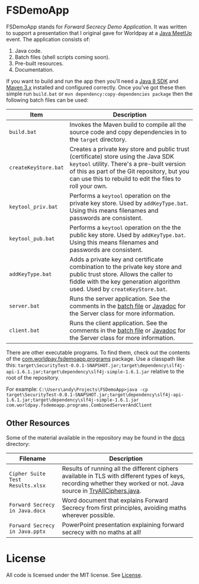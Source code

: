 # FSDemoApp
FSDemoApp stands for *Forward Secrecy Demo Application*.  It was written to support a presentation that I original gave for Worldpay at a [Java MeetUp](http://www.meetup.com/pt/Worldpay-Developers-engineers-and-testers/events/224421037/) event.
The application consists of:

 1. Java code.
 2. Batch files (shell scripts coming soon).
 3. Pre-built resources.
 4. Documentation.

If you want to build and run the app then you'll need a [Java 8 SDK](http://www.oracle.com/technetwork/java/javase/downloads/index.html) and [Maven 3.x](https://maven.apache.org/download.cgi) installed and configured correctly.
Once you've got these then simple run `build.bat` or `mvn dependency:copy-dependencies package` then the following batch files can be used:

Item     | Description
-------- | ---
`build.bat` | Invokes the Maven build to compile all the source code and copy dependencies in to the `target` directory.
`createKeyStore.bat`|Creates a private key store and public trust (certificate) store using the Java SDK `keytool` utility.  There's a pre-built version of this as part of the Git repository, but you can use this to rebuild to edit the files to roll your own.
`keytool_priv.bat`| Performs a `keytool` operation on the private key store.  Used by `addKeyType.bat`.  Using this means filenames and passwords are consistent.
`keytool_pub.bat`| Performs a `keytool` operation on the the public key store.  Used by `addKeyType.bat`.  Using this means filenames and passwords are consistent.
`addKeyType.bat`|Adds a private key and certificate combination to the private key store and public trust store.  Allows the caller to fiddle with the key generation algorithm used.  Used by `createKeyStore.bat`.
`server.bat`|Runs the server application.  See the comments in the [batch file](https://github.com/andybrodie/fsdemoapp/blob/master/server.bat) or [Javadoc](https://github.com/andybrodie/fsdemoapp/blob/master/src/main/java/com/worldpay/fsdemoapp/programs/Server.java) for the Server class for more information.
`client.bat`|Runs the client application.  See the comments in the [batch file](https://github.com/andybrodie/fsdemoapp/blob/master/client.bat) or [Javadoc](https://github.com/andybrodie/fsdemoapp/blob/master/src/main/java/com/worldpay/fsdemoapp/programs/Client.java) for the Server class for more information.
There are other executable programs.  To find them, check out the contents of the [com.worldpay.fsdemoapp.programs](https://github.com/andybrodie/fsdemoapp/tree/master/src/main/java/com/worldpay/fsdemoapp/programs) package.
Use a classpath like this: `target\SecurityTest-0.0.1-SNAPSHOT.jar;target\dependency\slf4j-api-1.6.1.jar;target\dependency\slf4j-simple-1.6.1.jar` relative to the root of the repository.

For example:
`C:\Users\andy\Projects\FSDemoApp>java -cp target\SecurityTest-0.0.1-SNAPSHOT.jar;target\dependency\slf4j-api-1.6.1.jar;target\dependency\slf4j-simple-1.6.1.jar com.worldpay.fsdemoapp.programs.CombinedServerAndClient`

## Other Resources
Some of the material available in the repository may be found in the [docs](https://github.com/andybrodie/fsdemoapp/tree/master/docs) directory:

Filename|Description
--------|-----------
`Cipher Suite Test Results.xlsx`|Results of running all the different ciphers available in TLS with different types of keys, recording whether they worked or not.  Java source in [TryAllCiphers.java](https://github.com/andybrodie/fsdemoapp/blob/master/src/main/java/com/worldpay/fsdemoapp/programs/TryAllCiphers.java).
`Forward Secrecy in Java.docx`|Word document that explains Forward Secrecy from first principles, avoiding maths wherever possible.
`Forward Secrecy in Java.pptx`|PowerPoint presentation explaining forward secrecy with no maths at all!|

# License
All code is licensed under the MIT license.  See [License](https://github.com/andybrodie/fsdemoapp/blob/master/LICENSE).